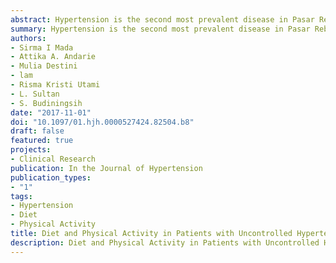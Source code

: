 ```yaml
---
abstract: Hypertension is the second most prevalent disease in Pasar Rebo Community Health Center based on the annual reports in 2015, and 86.05% of hypertension patients is uncontrolled. Community diagnosis was conducted to determine diet and physical activity habits in patients with uncontrolled hypertension, investigating the factors that influence treatment outcome in the population. The design used in this study is mixed methods, viz. collecting and analyzing quantitative data followed by further discussion on qualitative data. Primary data was collected in Puskesmas Kecamatan Pasar Rebo through questionnaires and in-depth interviews. In general, diet and physical activity habits in both groups do not differ greatly, but in the group of patients with uncontrolled hypertension, salt intake, vegetables and fruits consumption, as well as physical activity are notably worse. In the study subjects, this is caused by a lack of effective patient education by health service providers and low motivation in the patients to be physically active. To improve treatment in hypertensive patients, patient education methods need to be improved and tailored to patients’ needs. Health service providers need to consider individual factors such as social and environmental factors and give recommendations accordingly.
summary: Hypertension is the second most prevalent disease in Pasar Rebo Community Health Center based on the annual reports in 2015, and 86.05% of hypertension patients is uncontrolled. Community diagnosis was conducted to determine diet and physical activity habits in patients with uncontrolled hypertension, investigating the factors that influence treatment outcome in the population. The design used in this study is mixed methods, viz. collecting and analyzing quantitative data followed by further discussion on qualitative data. Primary data was collected in Puskesmas Kecamatan Pasar Rebo through questionnaires and in-depth interviews. In general, diet and physical activity habits in both groups do not differ greatly, but in the group of patients with uncontrolled hypertension, salt intake, vegetables and fruits consumption, as well as physical activity are notably worse. In the study subjects, this is caused by a lack of effective patient education by health service providers and low motivation in the patients to be physically active. To improve treatment in hypertensive patients, patient education methods need to be improved and tailored to patients’ needs. Health service providers need to consider individual factors such as social and environmental factors and give recommendations accordingly.
authors:
- Sirma I Mada
- Attika A. Andarie
- Mulia Destini
- lam
- Risma Kristi Utami
- L. Sultan
- S. Budiningsih
date: "2017-11-01"
doi: "10.1097/01.hjh.0000527424.82504.b8"
draft: false
featured: true
projects:
- Clinical Research
publication: In the Journal of Hypertension
publication_types:
- "1"
tags:
- Hypertension
- Diet
- Physical Activity
title: Diet and Physical Activity in Patients with Uncontrolled Hypertension in Pasar Rebo Community Health Center
description: Diet and Physical Activity in Patients with Uncontrolled Hypertension in Pasar Rebo Community Health Center
---
```

